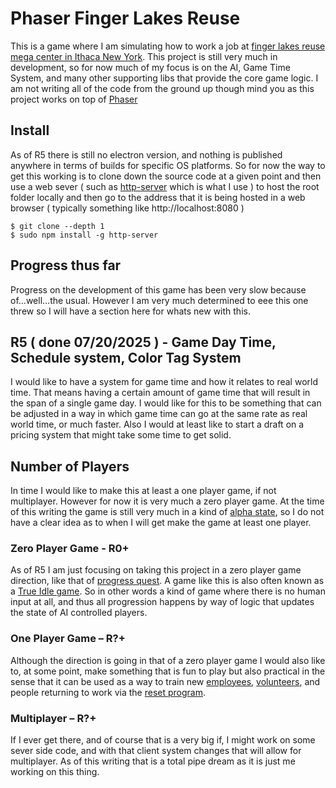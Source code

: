 # Phaser Finger Lakes Reuse

This is a game where I am simulating how to work a job at [finger lakes reuse mega center in Ithaca New York](https://ithacareuse.org/). This project is still very much in development, so for now much of my focus is on the AI, Game Time System, and many other supporting libs that provide the core game logic. I am not writing all of the code from the ground up though mind you as this project works on top of [Phaser](https://phaser.io/)

## Install

As of R5 there is still no electron version, and nothing is published anywhere in terms of builds for specific OS platforms. So for now the way to get this working is to clone down the source code at a given point and then use a web sever ( such as [http-server](https://www.npmjs.com/package/http-server) which is what I use ) to host the root folder locally and then go to the address that it is being hosted in a web browser ( typically something like http://localhost:8080 )

```
$ git clone --depth 1 
$ sudo npm install -g http-server
```

## Progress thus far

Progress on the development of this game has been very slow because of...well...the usual. However I am very much determined to eee this one threw so I will have a section here for whats new with this.

## R5 ( done 07/20/2025 ) - Game Day Time, Schedule system, Color Tag System

I would like to have a system for game time and how it relates to real world time. That means having a certain amount of game time that will result in the span of a single game day. I would like for this to be something that can be adjusted in a way in which game time can go at the same rate as real world time, or much faster. Also I would at least like to start a draft on a pricing system that might take some time to get solid.

## Number of Players

In time I would like to make this at least a one player game, if not multiplayer. However for now it is very much a zero player game. At the time of this writing the game is still very much in a kind of [alpha state](https://en.wikipedia.org/wiki/Software_release_life_cycle), so I do not have a clear idea as to when I will get make the game at least one player.

### Zero Player Game - R0+

As of R5 I am just focusing on taking this project in a zero player game direction, like that of [progress quest](https://en.wikipedia.org/wiki/Progress_Quest). A game like this is also often known as a [True Idle game](https://www.reddit.com/r/incremental_games/comments/2kfozg/where_are_the_true_idle_games/). So in other words a kind of game where there is no human input at all, and thus all progression happens by way of logic that updates the state of AI controlled players.

### One Player Game – R?+

Although the direction is going in that of a zero player game I would also like to, at some point, make something that is fun to play but also practical in the sense that it can be used as a way to train new [employees](https://ithacareuse.org/staff/), [volunteers](https://ithacareuse.org/volunteer/), and people returning to work via the [reset program](https://ithacareuse.org/reset/). 

### Multiplayer – R?+

If I ever get there, and of course that is a very big if, I might work on some sever side code, and with that client system changes that will allow for multiplayer. As of this writing that is a total pipe dream as it is just me working on this thing.
